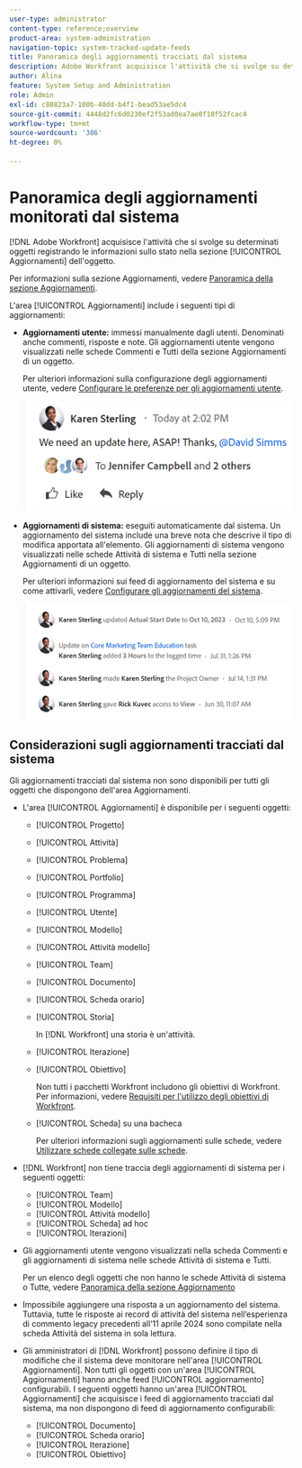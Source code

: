 ```yaml
---
user-type: administrator
content-type: reference;overview
product-area: system-administration
navigation-topic: system-tracked-update-feeds
title: Panoramica degli aggiornamenti tracciati dal sistema
description: Adobe Workfront acquisisce l'attività che si svolge su determinati oggetti registrando le informazioni sullo stato nell'area [!UICONTROL Aggiornamenti] dell'oggetto.
author: Alina
feature: System Setup and Administration
role: Admin
exl-id: c88823a7-100b-40dd-b4f1-bead53ae5dc4
source-git-commit: 4448d2fc6d0230ef2f53ad0ea7ae0f10f52fcac4
workflow-type: tm+mt
source-wordcount: '386'
ht-degree: 0%

---
```


# Panoramica degli aggiornamenti monitorati dal sistema

<!-- Audited: 06/2025-->

<!--
<span class="preview">The highlighted information on this page refers to functionality not yet generally available. It is available only in the Preview environment for all customers, or in the Production environment for customers who enabled fast releases.</span>

<span class="preview">For information about fast releases, see [Enable or disable fast releases for your organization](/help/quicksilver/administration-and-setup/set-up-workfront/configure-system-defaults/enable-fast-release-process.md).</span>

<span class="preview">For information about the current release, see [Second Quarter 2024 release overview](/help/quicksilver/product-announcements/product-releases/24-q2-release-activity/24-q2-release-overview.md).</span>-->

[!DNL Adobe Workfront] acquisisce l&#39;attività che si svolge su determinati oggetti registrando le informazioni sullo stato nella sezione [!UICONTROL Aggiornamenti] dell&#39;oggetto.

Per informazioni sulla sezione Aggiornamenti, vedere [Panoramica della sezione Aggiornamenti](/help/quicksilver/workfront-basics/updating-work-items-and-viewing-updates/updates-tab-overview.md).

L&#39;area [!UICONTROL Aggiornamenti] include i seguenti tipi di aggiornamenti:

* **Aggiornamenti utente:** immessi manualmente dagli utenti. Denominati anche commenti, risposte e note. Gli aggiornamenti utente vengono visualizzati nelle schede Commenti e Tutti della sezione Aggiornamenti di un oggetto.

  Per ulteriori informazioni sulla configurazione degli aggiornamenti utente, vedere [Configurare le preferenze per gli aggiornamenti utente](../../../administration-and-setup/set-up-workfront/system-tracked-update-feeds/configure-preferences-user-updates.md).

  ![Aggiornamenti](assets/updates-qs-350x125.png)

* **Aggiornamenti di sistema:** eseguiti automaticamente dal sistema. Un aggiornamento del sistema include una breve nota che descrive il tipo di modifica apportata all&#39;elemento. Gli aggiornamenti di sistema vengono visualizzati nelle schede Attività di sistema e Tutti nella sezione Aggiornamenti di un oggetto.

  Per ulteriori informazioni sui feed di aggiornamento del sistema e su come attivarli, vedere [Configurare gli aggiornamenti del sistema](../../../administration-and-setup/set-up-workfront/system-tracked-update-feeds/configure-system-updates.md).

  ![Esempio di aggiornamenti di sistema](assets/system-updates-example-unified-stream.png)


  <!--
  DRAFTED IN FLARE:
  Timestamps for system updates are based on your operating system's timezone.
  
  -->

## Considerazioni sugli aggiornamenti tracciati dal sistema

Gli aggiornamenti tracciati dal sistema non sono disponibili per tutti gli oggetti che dispongono dell&#39;area Aggiornamenti.

* L&#39;area [!UICONTROL Aggiornamenti] è disponibile per i seguenti oggetti:

   * [!UICONTROL Progetto]
   * [!UICONTROL Attività]
   * [!UICONTROL Problema]
   * [!UICONTROL Portfolio]
   * [!UICONTROL Programma]
   * [!UICONTROL Utente]
   * [!UICONTROL Modello]
   * [!UICONTROL Attività modello]
   * [!UICONTROL Team]
   * [!UICONTROL Documento]
   * [!UICONTROL Scheda orario]
   * [!UICONTROL Storia]

     In [!DNL Workfront] una storia è un&#39;attività.
   * [!UICONTROL Iterazione]
   * [!UICONTROL Obiettivo]

     Non tutti i pacchetti Workfront includono gli obiettivi di Workfront. Per informazioni, vedere [Requisiti per l&#39;utilizzo degli obiettivi di Workfront](../../../workfront-goals/goal-management/access-needed-for-wf-goals.md).
   * [!UICONTROL Scheda] su una bacheca

     Per ulteriori informazioni sugli aggiornamenti sulle schede, vedere [Utilizzare schede collegate sulle schede](../../../agile/get-started-with-boards/connected-cards.md).

* [!DNL Workfront] non tiene traccia degli aggiornamenti di sistema per i seguenti oggetti:

   * [!UICONTROL Team]
   * [!UICONTROL Modello]
   * [!UICONTROL Attività modello]
   * [!UICONTROL Scheda] ad hoc
   * [!UICONTROL Iterazioni]


<!--hiding this bit because this is not true, at this time (August 2023). Users with a Work or Review license can see system updates by default as well.

Your [!DNL Workfront] license determines whether system updates display by default in the [!UICONTROL Updates] area of objects. [!DNL Workfront] users with a [!UICONTROL Plan] license have system updates displayed in the [!UICONTROL Updates] area by default. However, users can filter out system updates, as described in the [Enable or disable system updates](../../../workfront-basics/updating-work-items-and-viewing-updates/update-work.md#enable) section in [Update work](../../../workfront-basics/updating-work-items-and-viewing-updates/update-work.md). All other [!DNL Workfront] licenses filter system updates by default.
-->

* Gli aggiornamenti utente vengono visualizzati nella scheda Commenti e gli aggiornamenti di sistema nelle schede Attività di sistema e Tutti.

  Per un elenco degli oggetti che non hanno le schede Attività di sistema o Tutte, vedere [Panoramica della sezione Aggiornamento](/help/quicksilver/workfront-basics/updating-work-items-and-viewing-updates/updates-tab-overview.md)

* Impossibile aggiungere una risposta a un aggiornamento del sistema. Tuttavia, tutte le risposte ai record di attività del sistema nell’esperienza di commento legacy precedenti all’11 aprile 2024 sono compilate nella scheda Attività del sistema in sola lettura.

<!--
* The following are differences between the new and the legacy commenting experience: 

   * When using the new commenting experience, user updates display in the Comments tab and system updates display in the System Activity <span class="preview">and the All</span> tabs.  

      For more information about the new commenting experience, see [New commenting experience](../../../product-announcements/betas/new-commenting-experience-beta/unified-commenting-experience.md).

      <span class="preview">For a list of objects that do not have the System Activity or the All tabs, see [Update section overview](/help/quicksilver/workfront-basics/updating-work-items-and-viewing-updates/updates-tab-overview.md)</span>

   * <span class="preview">When using the new commenting experience, you cannot add a comment to a system update. However, any replies made to system activity records in the legacy commenting experience are populated on the System Activity tab as read-only in the new commenting experience.</span>
   * When using the legacy commenting experience, the system and user updates display in one continuous feed. 

   * When using the legacy commenting experience, users can view system updates by default or they can choose to not display them. Disabling system updates is not possible when using the new commenting experience. 

      For information about disabling the display of system updates, see the section [Enable or disable system updates](../../../workfront-basics/updating-work-items-and-viewing-updates/update-work.md#enable) in the article [Update work](../../../workfront-basics/updating-work-items-and-viewing-updates/update-work.md).  

   * <span class="preview">The legacy commenting experience has been disabled in the Preview environment. For more information, see [Second Quarter 2024 Update stream and notification enhancements](/help/quicksilver/product-announcements/product-releases/24-q2-release-activity/24-q2-update-stream-enhancements.md).</span>
-->

* Gli amministratori di [!DNL Workfront] possono definire il tipo di modifiche che il sistema deve monitorare nell&#39;area [!UICONTROL Aggiornamenti]. Non tutti gli oggetti con un&#39;area [!UICONTROL Aggiornamenti] hanno anche feed [!UICONTROL aggiornamento] configurabili. I seguenti oggetti hanno un&#39;area [!UICONTROL Aggiornamenti] che acquisisce i feed di aggiornamento tracciati dal sistema, ma non dispongono di feed di aggiornamento configurabili:

   * [!UICONTROL Documento]
   * [!UICONTROL Scheda orario]
   * [!UICONTROL Iterazione]
   * [!UICONTROL Obiettivo]


